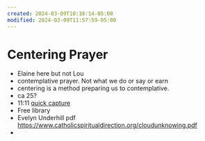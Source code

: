 ```yaml
---
created: 2024-03-09T10:38:14-05:00
modified: 2024-03-09T11:57:59-05:00
---
```


# Centering Prayer

- Elaine here but not Lou 
- contemplative prayer. Not what we do or say or earn 
- centering is a method preparing us to contemplative. 
- ca 25?
- 11:11 [quick capture](https://www.avonctlibrary.info/books-media/)
- Free library
- Evelyn Underhill pdf https://www.catholicspiritualdirection.org/cloudunknowing.pdf
-
